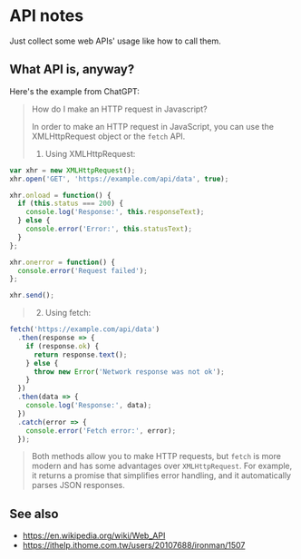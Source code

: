 # API notes

Just collect some web APIs' usage like how to call them.

## What API is, anyway?

Here's the example from ChatGPT:

> How do I make an HTTP request in Javascript?
> 
> In order to make an HTTP request in JavaScript, you can use the XMLHttpRequest object or the `fetch` API.
> 
> 1. Using XMLHttpRequest:

```js
var xhr = new XMLHttpRequest();
xhr.open('GET', 'https://example.com/api/data', true);

xhr.onload = function() {
  if (this.status === 200) {
    console.log('Response:', this.responseText);
  } else {
    console.error('Error:', this.statusText);
  }
};

xhr.onerror = function() {
  console.error('Request failed');
};

xhr.send();
```

> 2. Using fetch:

```js
fetch('https://example.com/api/data')
  .then(response => {
    if (response.ok) {
      return response.text();
    } else {
      throw new Error('Network response was not ok');
    }
  })
  .then(data => {
    console.log('Response:', data);
  })
  .catch(error => {
    console.error('Fetch error:', error);
  });
```

> Both methods allow you to make HTTP requests, but `fetch` is more modern and has some advantages over `XMLHttpRequest`. For example, it returns a promise that simplifies error handling, and it automatically parses JSON responses.

## See also

* <https://en.wikipedia.org/wiki/Web_API>
* <https://ithelp.ithome.com.tw/users/20107688/ironman/1507>

